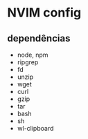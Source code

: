 # NVIM config

## dependências

- node, npm
- ripgrep
- fd
- unzip
- wget
- curl
- gzip
- tar
- bash
- sh
- wl-clipboard
